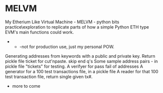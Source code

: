 # MELVM

My Etherium Like Virtual Machine  - MELVM  - python bits practice\exploration
to replicate parts of how a simple Python ETH type EVM's  main functions could work. 
  - - -not for production use, just my personal POW.

Generating addresses from keywords with a public and private key. Return pickle file ticket for cut'npaste. skip end q's
Some sample address pairs - in pickle file "tickets" for testing. 
A verifyer for pass fail of addresses
A generator for a 100 test transactions file, in a pickle file
A reader for that 100 test transaction file, return single given tx#.
 - more to come 
